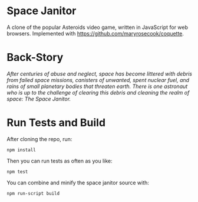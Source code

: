 Space Janitor
=============

A clone of the popular Asteroids video game, written in JavaScript for
web browsers. Implemented with https://github.com/maryrosecook/coquette.

Back-Story
==========

_After centuries of abuse and neglect, space has become littered with debris from failed space missions, canisters of unwanted, spent nuclear fuel, and rains of small planetary bodies that threaten earth. There is one astronaut who is up to the challenge of clearing this debris and cleaning the realm of space: The Space Janitor._

Run Tests and Build
===================

After cloning the repo, run:

```
npm install
```

Then you can run tests as often as you like:

```
npm test
```

You can combine and minify the space janitor source with:

```
npm run-script build
```
